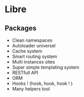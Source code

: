 # Libre

## Packages
* Clean namespaces
* Autoloader universel
* Cache system
* Smart routing system
* Multi instances sites
* Super simple templating system
* RESTfull API
* ORM
* Hooks ! (hook, hook, hook ! )
* Many helpers tool